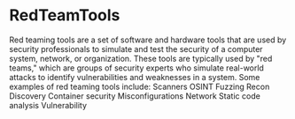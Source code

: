 # RedTeamTools

Red teaming tools are a set of software and hardware tools that are used by security professionals to simulate and test the security of a computer system, network, or organization. These tools are typically used by "red teams," which are groups of security experts who simulate real-world attacks to identify vulnerabilities and weaknesses in a system. Some examples of red teaming tools include:
Scanners 
OSINT
Fuzzing
Recon
Discovery
Container security
Misconfigurations
Network
Static code analysis
Vulnerability
